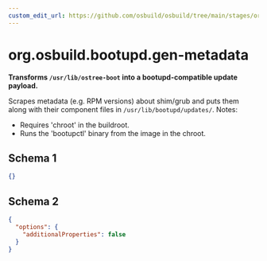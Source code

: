 ```yaml
---
custom_edit_url: https://github.com/osbuild/osbuild/tree/main/stages/org.osbuild.bootupd.gen-metadata.meta.json
---
```

# org.osbuild.bootupd.gen-metadata
<!--
[//]: # ( DO NOT MODIFY THIS FILE! )
[//]: # ( This content is generated by `scripts/pull_osbuild_modules.py` )
[//]: # ( Rather change the source of this: https://github.com/osbuild/osbuild/tree/main/stages/org.osbuild.bootupd.gen-metadata.meta.json )
-->

**Transforms `/usr/lib/ostree-boot` into a bootupd-compatible update payload.**

Scrapes metadata (e.g. RPM versions) about shim/grub and puts them along with their component files in
`/usr/lib/bootupd/updates/`.
Notes:
  - Requires 'chroot' in the buildroot.
  - Runs the 'bootupctl' binary from the image in the chroot.

## Schema 1

```json
{}
```

## Schema 2

```json
{
  "options": {
    "additionalProperties": false
  }
}
```
